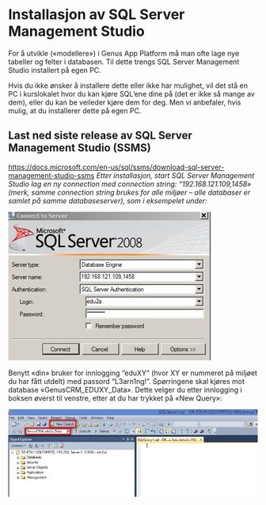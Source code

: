 # Installasjon av SQL Server Management Studio

For å utvikle («modellere») i Genus App Platform må man ofte lage nye tabeller og felter i databasen. Til dette trengs SQL Server Management Studio installert på egen PC.

Hvis du ikke ønsker å installere dette eller ikke har mulighet, vil det stå en PC i kurslokalet hvor du kan kjøre SQL’ene dine på (det er ikke så mange av dem), eller du kan be veileder kjøre dem for deg. Men vi anbefaler, hvis mulig, at du installerer dette på egen PC.

## Last ned siste release av SQL Server Management Studio (SSMS) 
https://docs.microsoft.com/en-us/sql/ssms/download-sql-server-management-studio-ssms
*Etter installasjon, start SQL Server Management Studio lag en ny connection med connection string: “192.168.121.109,1458» (merk, samme connection string brukes for alle miljøer – alle databaser er samlet på samme databaseserver), som i eksempelet under:*

![installklient1.JPG](media/installklient1.JPG) 
 
Benytt «din» bruker for innlogging “eduXY” (hvor XY er nummeret på miljøet du har fått utdelt) med passord “L3arn1ng!”. Spørringene skal kjøres mot database «GenusCRM_EDUXY_Data». Dette velger du etter innlogging i boksen øverst til venstre, etter at du har trykket på «New Query»:
 
 ![installklient2.JPG](media/installklient2.JPG) 
